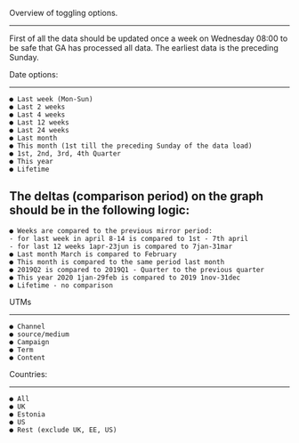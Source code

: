 Overview of toggling options.
*****************************

First of all the data should be updated once a week on Wednesday 08:00 to be safe that GA
has processed all data. The earliest data is the preceding Sunday.

Date options:
*************
    ● Last week (Mon-Sun)
    ● Last 2 weeks
    ● Last 4 weeks
    ● Last 12 weeks
    ● Last 24 weeks
    ● Last month
    ● This month (1st till the preceding Sunday of the data load)
    ● 1st, 2nd, 3rd, 4th Quarter
    ● This year
    ● Lifetime

The deltas (comparison period) on the graph should be in the following logic:
----------
    ● Weeks are compared to the previous mirror period:
    - for last week in april 8-14 is compared to 1st - 7th april
    - for last 12 weeks 1apr-23jun is compared to 7jan-31mar
    ● Last month March is compared to February
    ● This month is compared to the same period last month
    ● 2019Q2 is compared to 2019Q1 - Quarter to the previous quarter
    ● This year 2020 1jan-29feb is compared to 2019 1nov-31dec
    ● Lifetime - no comparison

UTMs
****
    ● Channel
    ● source/medium
    ● Campaign
    ● Term
    ● Content

Countries:
**********
    ● All
    ● UK
    ● Estonia
    ● US
    ● Rest (exclude UK, EE, US)
